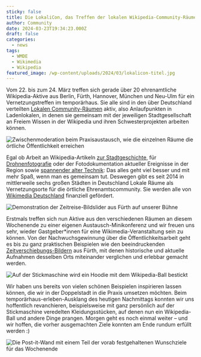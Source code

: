 ```yaml
---
sticky: false
title: Die LokaliCon, das Treffen der lokalen Wikipedia-Community-Räume in Neu-Ulm
author: Community
date: 2024-03-23T19:34:23.000Z
draft: false
categories:
  - news
tags:
  - WMDE
  - Wikimedia
  - Wikipedia
featured_image: /wp-content/uploads/2024/03/lokalicon-titel.jpg
---
```


Vom 22. bis zum 24. März treffen sich gerade über 20 ehrenamtliche Wikipedia-Aktive aus Berlin, Fürth, Hannover, München und Neu-Ulm für ein Vernetzungstreffen im temporärhaus. Sie alle sind in den über Deutschland verteilten [Lokalen Community-Räumen](https://de.wikipedia.org/wiki/Wikipedia:F%C3%B6rderung/Lokale_Community-R%C3%A4ume) aktiv, also Anlaufpunkten in Ladenlokalen, in denen sie gemeinsam mit der jeweiligen Stadtgesellschaft an Freiem Wissen in der Wikipedia und ihren Schwesterprojekten arbeiten können.

![Zwischenmoderation beim Praxisaustausch, wie die einzelnen Räume die örtliche Öffentlichkeit erreichen](/wp-content/uploads/2024/03/lokalicon-programm.jpg)

Egal ob Arbeit an Wikipedia-Artikeln [zur Stadtgeschichte,](https://www.fuerthwiki.de/wiki/index.php/Kategorie:Geschichte) für [Drohnenfotografie](https://de.wikipedia.org/wiki/Wikipedia:Lokal_K/Drohnenfotografie) oder der Fotodokumentation aktueller Ereignisse in der Region sowie [spannender alter Technik](https://de.wikipedia.org/wiki/Wikipedia:Lokal_K/Lokalfotografie): Das alles geht viel besser und mit mehr Spaß, wenn man es gemeinsam tut. Deswegen gibt es seit 2014 in mittlerweile sechs großen Städten in Deutschland Lokale Räume als Vernetzungsorte für die örtliche Ehrenamtscommunity. Sie werden alle von [Wikimedia Deutschland](https://www.wikimedia.de/https://www.wikimedia.de/) finanziell gefördert.

![Demonstration der Zeitreise-Bildslider aus Fürth auf unserer Bühne](/wp-content/uploads/2024/03/lokalicon-slider.jpg)

Erstmals treffen sich nun Aktive aus den verschiedenen Räumen an diesem Wochenende zu einer eigenen Austausch-Minikonferenz und wir freuen uns sehr, wieder Gastgeber\*innen für eine Wikimedia-Veranstaltung sein zu können. Von der Nachwuchsgewinnung über die Öffentlichkeitsarbeit geht es bis zu ganz praktischen Beispielen wie den beeindruckenden [Zeitverschiebungs-Bildern](https://www.fuerthwiki.de/wiki/index.php/Neumannstra%C3%9Fe#.C2.BBZeitverschiebung.C2.AB) aus Fürth, mit denen historische und aktuelle Aufnahmen desselben Orts miteinander verglichen und erlebbar gemacht werden.

![Auf der Stickmaschine wird ein Hoodie mit dem Wikipedia-Ball bestickt](/wp-content/uploads/2024/03/lokalicon-hoodie.jpg)

Wir haben uns bereits von vielen schönen Beispielen inspirieren lassen können, die wir in der Doppelstadt in die Praxis umsetzen möchten. Beim temporärhaus-erleben-Ausklang des heutigen Nachmittags konnten wir uns hoffentlich revanchieren, beispielsweise mit ganz persönlich auf der Stickmaschine veredelten Kleidungsstücken, auf denen nun ein Wikipedia-Ball und andere Dinge prangen. Morgen geht es noch einmal weiter – und wir hoffen, die vorher ausgemachten Ziele konnten am Ende rundum erfüllt werden :)

![Die Post-it-Wand mit einem Teil der vorab festgehaltenen Wunschziele für das Wochenende](/wp-content/uploads/2024/03/lokalicon-erfolgreich.jpg)
